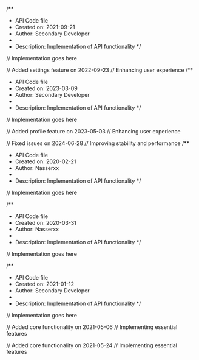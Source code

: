 /**
 * API Code file
 * Created on: 2021-09-21
 * Author: Secondary Developer
 *
 * Description: Implementation of API functionality
 */
 
// Implementation goes here


// Added settings feature on 2022-09-23
// Enhancing user experience
/**
 * API Code file
 * Created on: 2023-03-09
 * Author: Secondary Developer
 *
 * Description: Implementation of API functionality
 */
 
// Implementation goes here


// Added profile feature on 2023-05-03
// Enhancing user experience

// Fixed issues on 2024-06-28
// Improving stability and performance
/**
 * API Code file
 * Created on: 2020-02-21
 * Author: Nasserxx
 *
 * Description: Implementation of API functionality
 */
 
// Implementation goes here

/**
 * API Code file
 * Created on: 2020-03-31
 * Author: Nasserxx
 *
 * Description: Implementation of API functionality
 */
 
// Implementation goes here

/**
 * API Code file
 * Created on: 2021-01-12
 * Author: Secondary Developer
 *
 * Description: Implementation of API functionality
 */
 
// Implementation goes here


// Added core functionality on 2021-05-06
// Implementing essential features

// Added core functionality on 2021-05-24
// Implementing essential features
